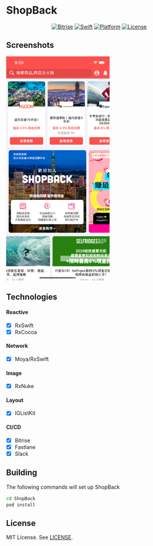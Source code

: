 # ShopBack

<p align="center">
    <a href="http://cocoadocs.org/docsets/Cards">
        <img src="https://app.bitrise.io/app/06b4d3f9fd381df6/status.svg?token=xn8UMq77aOXmEUZatQ1urQ"
            alt="Bitrise"></a>
    <a href="http://cocoadocs.org/docsets/Cards">
        <img src="https://img.shields.io/badge/Swift-5-orange.svg?style=flat"
            alt="Swift"></a>
    <a href="http://cocoadocs.org/docsets/Cards">
        <img src="https://img.shields.io/cocoapods/p/Cards.svg?style=flat"
            alt="Platform"></a>
    <a href="https://github.com/PaoloCuscela/Cards/blob/master/LICENSE">
        <img src="https://img.shields.io/github/license/PaoloCuscela/Cards.svg"
            alt="License"></a>
</p>

## Screenshots

<img alt="01" src="screenshots/homepage.png" width="280">&nbsp;

## Technologies

#### Reactive
- [X] RxSwift
- [X] RxCocoa

#### Network
- [X] Moya/RxSwift

#### Image
- [X] RxNuke

#### Layout
- [X] IGListKit

#### CI/CD
- [X] Bitrise
- [X] Fastlane
- [X] Slack

## Building

The following commands will set up ShopBack
```sh
cd ShopBack
pod install
```

## License
MIT License. See [LICENSE](https://github.com/gannasong/RxSwift-MVVM-Demo/blob/master/LICENSE).
